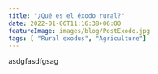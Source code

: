 ```yaml
---
title: "¿Qué es el éxodo rural?"
date: 2022-01-06T11:16:38+06:00
featureImage: images/blog/PostExodo.jpg
tags: [ "Rural exodus", "Agriculture"]
---
```

  
  asdgfasdfgsag
